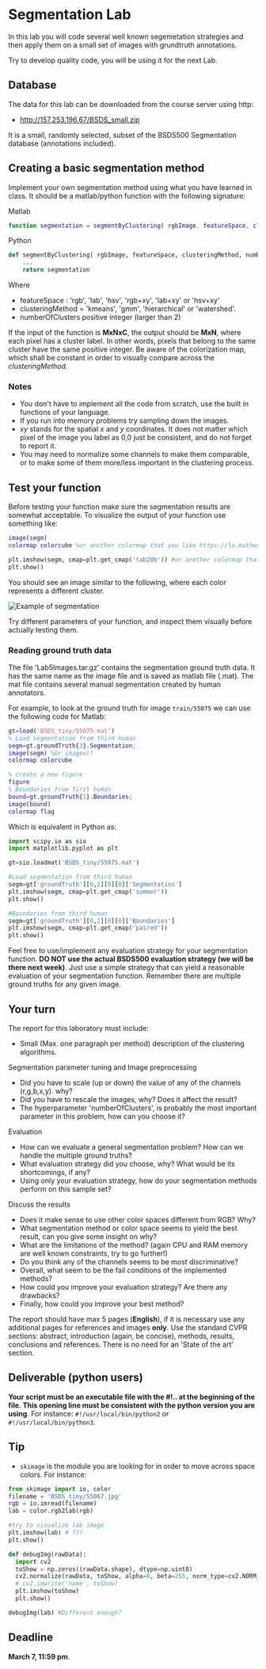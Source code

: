 # Segmentation Lab

In this lab you will code several well known segemetation strategies and then apply them on a small set of images with grundtruth annotations. 

Try to develop quality code, you will be using it for the next Lab.

## Database


The data for this lab can be downloaded from the course server using http:

- http://157.253.196.67/BSDS_small.zip

It is a small, randomly selected, subset of the BSDS500 Segmentation database (annotations included). 

## Creating a  basic segmentation method

Implement your own segmentation method using what you have learned in class. It should be a matlab/python function with the following signature:

Matlab

```matlab
function segmentation = segmentByClustering( rgbImage, featureSpace, clusteringMethod, numberOfClusters)
```

Python


```python
def segmentByClustering( rgbImage, featureSpace, clusteringMethod, numberOfClusters):
    ...
    return segmentation
```

Where

- featureSpace : 'rgb', 'lab', 'hsv', 'rgb+xy', 'lab+xy' or 'hsv+xy'
- clusteringMethod = 'kmeans', 'gmm', 'hierarchical' or 'watershed'.
- numberOfClusters positive integer (larger than 2)

If the input of the function is **MxNxC**, the output should be **MxN**, where each pixel has a cluster label. In other words, pixels that belong to the same cluster have the same positive integer. Be aware of the colorization map, which shall be constant in order to visually compare across the _clusteringMethod_. 


### Notes
- You don't have to implement all the code from scratch, use the built in functions of your language.
- If you run into memory problems try sampling down the images. 
- *xy* stands for the spatial _x_ and _y_ coordinates. It does not matter which pixel of the image you label as  0,0 just be consistent, and do not forget to report it.
- You may need to normalize some channels to make them comparable, or to make some of them more/less important in the clustering process.


## Test your function

Before testing your function make sure the segmentation results are somewhat acceptable. To visualize the output of your function use something like:

```matlab
image(segm)
colormap colorcube %or another colormap that you like https://la.mathworks.com/help/matlab/ref/colormap.html
```

```python
plt.imshow(segm, cmap=plt.get_cmap('tab20b')) #or another colormap that you like https://matplotlib.org/examples/color/colormaps_reference.html
plt.show()
```

You should see an image similar to the following, where each color represents a different cluster.

![Example of segmentation](imgs/segmented.png)

Try different parameters of your function, and inspect them visually before actually testing them.


### Reading ground truth data

The file 'Lab5Images.tar.gz' contains the segmentation ground truth data. It has the same name as the image file and is saved as matlab file (.mat). The mat file contains several manual segmentation created by human annotators.

For example, to look at the ground truth for image ``train/55075`` we can use the following code for Matlab:

```matlab
gt=load('BSDS_tiny/55075.mat')
% Load segmentation from third human
segm=gt.groundTruth{3}.Segmentation;
image(segm) %Or imagesc?
colormap colorcube

% create a new figure
figure
% Boundaries from first human
bound=gt.groundTruth{1}.Boundaries;
image(bound)
colormap flag
```

Which is equivalent in Python as:

```python
import scipy.io as sio
import matplotlib.pyplot as plt

gt=sio.loadmat('BSDS_tiny/55075.mat')

#Load segmentation from third human
segm=gt['groundTruth'][0,2][0][0]['Segmentation']
plt.imshow(segm, cmap=plt.get_cmap('summer'))
plt.show()

#Boundaries from third human
segm=gt['groundTruth'][0,2][0][0]['Boundaries']
plt.imshow(segm, cmap=plt.get_cmap('paired'))
plt.show()

```

Feel free to use/implement any evaluation strategy for your segmentation function. **DO NOT use the actual BSDS500 evaluation strategy (we will be there next week)**. Just use a simple strategy that can yield a reasonable evaluation of your segmentation function. Remember there are multiple ground truths for any given image. 

## Your turn

The report for this laboratory must include:

-   Small (Max. one paragraph per method) description of the clustering algorithms.

Segmentation parameter tuning and Image preprocessing

-   Did you have to scale (up or down) the value of any of the channels (r,g,b,x,y). why?
-   Did you have to rescale the images, why? Does it affect the result?
-   The hyperparameter 'numberOfClusters', is probably the most important parameter in this problem, how can you choose it?

Evaluation
-  How can we evaluate a general segmentation problem? How can we handle the multiple ground truths?
-  What evaluation strategy did you choose, why? What would be its shortcomings, if any?
-  Using only your evaluation strategy, how do your segmentation methods perform on this sample set?

Discuss the results
-  Does it make sense to use other color spaces different from RGB? Why?
-  What segmentation method or color space seems to yield the best result, can you give some insight on why?
-  What are the limitations of the method? (again CPU and RAM memory are well known constraints, try to go further!)
-  Do you think any of the channels seems to be most discriminative?
-  Overall, what seem to be the fail conditions of the implemented methods?
-  How could you improve your evaluation strategy? Are there any drawbacks?
-  Finally,  how could you improve your best method?

The report should have max 5 pages (**English**), if it is necessary use any additional pages for references and images **only**. Use the standard CVPR sections: abstract, introduction (again, be concise), methods, results, conclusions and references. There is no need for an 'State of the art' section.

## Deliverable (python users)

**Your script must be an executable file with the #!.. at the beginning of the file. This opening line must be consistent with the python version you are using**. For instance:
`#!/usr/local/bin/python2` or `#!/usr/local/bin/python3`.

## Tip

- `skimage` is the module you are looking for in order to move across space colors. For instance:

```python
from skimage import io, color
filename = 'BSDS_tiny/55067.jpg'
rgb = io.imread(filename)
lab = color.rgb2lab(rgb)

#try to visualize lab image
plt.imshow(lab) # ???
plt.show()

def debugImg(rawData):
  import cv2
  toShow = np.zeros((rawData.shape), dtype=np.uint8)
  cv2.normalize(rawData, toShow, alpha=0, beta=255, norm_type=cv2.NORM_MINMAX, dtype=cv2.CV_8U)
  # cv2.imwrite('name', toShow)
  plt.imshow(toShow)
  plt.show()

debugImg(lab) #Different enough?

```

## Deadline 
**March 7, 11:59 pm**.


